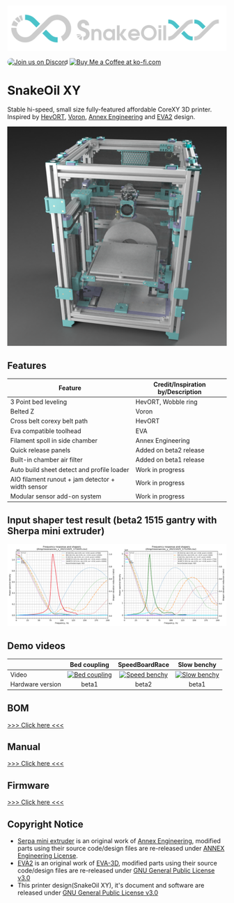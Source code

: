 ![Banner-logo](./Doc/img/banner-logo.png)

<a href="https://discord.gg/WZVP2HuAag" style="height: 40px !important;"><img src="https://discordapp.com/api/guilds/851371040566673428/widget.png?style=banner2" alt="Join us on Discord" style="height: 40px !important;width: 180px !important;border-radius: 19px !important;" ></a>
<a href='https://ko-fi.com/F1F06RMBO' target='_blank'><img height='36' style='border:0px;height:40px;' src='https://cdn.ko-fi.com/cdn/kofi2.png?v=3' border='0' alt='Buy Me a Coffee at ko-fi.com' /></a>

# SnakeOil XY

Stable hi-speed, small size fully-featured affordable CoreXY 3D printer. Inspired by [HevORT](https://miragec79.github.io/HevORT/), [Voron](https://vorondesign.com/), [Annex Engineering](https://github.com/Annex-Engineering) and [EVA2](https://main.eva-3d.page/) design.

![Render-angle](./Doc/img/angle-render.png)

## Features

| Feature                                           | Credit/Inspiration by/Description |
| ------------------------------------------------- | --------------------------------- |
| 3 Point bed leveling                              | HevORT, Wobble ring               |
| Belted Z                                          | Voron                             |
| Cross belt corexy belt path                       | HevORT                            |
| Eva compatible toolhead                           | EVA                               |
| Filament spoll in side chamber                    | Annex Engineering                 |
| Quick release panels                              | Added on beta2 release            |
| Built-in chamber air filter                       | Added on beta1 release            |
| Auto build sheet detect and profile loader        | Work in progress                  |
| AIO filament runout + jam detector + width sensor | Work in progress                  |
| Modular sensor add-on system                      | Work in progress                  |

## Input shaper test result (beta2 1515 gantry with Sherpa mini extruder)

![Shaper](./Doc/img/beta2-accel-test.png)

## Demo videos

|                  |                                                 Bed coupling                                                 |                                                SpeedBoardRace                                                |                                                 Slow benchy                                                 |
| ---------------- | :----------------------------------------------------------------------------------------------------------: | :----------------------------------------------------------------------------------------------------------: | :---------------------------------------------------------------------------------------------------------: |
| Video            | [![Bed coupling](https://img.youtube.com/vi/pQPhEykthEg/0.jpg)](https://www.youtube.com/watch?v=pQPhEykthEg) | [![Speed benchy](https://img.youtube.com/vi/tPoP6zmxsCY/0.jpg)](https://www.youtube.com/watch?v=tPoP6zmxsCY) | [![Slow benchy](https://img.youtube.com/vi/49Ea7HYDTqk/0.jpg)](https://www.youtube.com/watch?v=49Ea7HYDTqk) |
| Hardware version |                                                    beta1                                                     |                                                    beta2                                                     |                                                    beta1                                                    |

## BOM

[>>> Click here <<<](./Doc/BOM/README.md)

## Manual

[>>> Click here <<<](./Doc/Manual/README.md)

## Firmware

[>>> Click here <<<](./Firmware/README.md)

## Copyright Notice
- [Serpa mini extruder](https://github.com/Annex-Engineering/Sherpa_Mini-Extruder) is an original work of [Annex Engineering](https://github.com/Annex-Engineering), modified parts using their source code/design files are re-released under [ANNEX Engineering License](https://github.com/Annex-Engineering/ANNEX-Engineering-License-Agreement/blob/main/LICENSE.md).
- [EVA2](https://github.com/EVA-3D/eva-main) is an original work of [EVA-3D](https://github.com/EVA-3D), modified parts using their source code/design files are re-released under [GNU General Public License v3.0](https://github.com/EVA-3D/eva-main/blob/main/LICENSE)
- This printer design(SnakeOil XY), it's document and software are released under [GNU General Public License v3.0](https://github.com/ChipCE/SnakeOil-XY/blob/master/LICENSE)